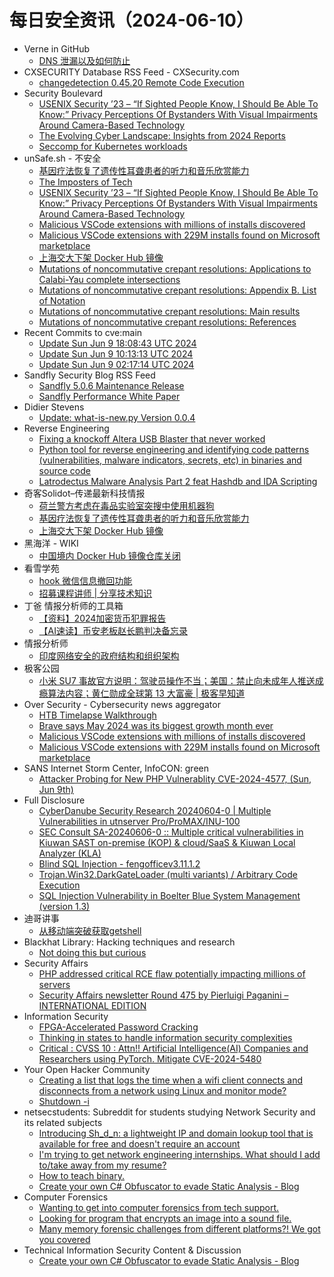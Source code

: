 # 每日安全资讯（2024-06-10）

- Verne in GitHub
  - [DNS 泄漏以及如何防止](https://einverne.github.io/post/2024/06/dns-leak.html)
- CXSECURITY Database RSS Feed - CXSecurity.com
  - [changedetection 0.45.20 Remote Code Execution](https://cxsecurity.com/issue/WLB-2024060026)
- Security Boulevard
  - [USENIX Security ’23 – “If Sighted People Know, I Should Be Able To Know:” Privacy Perceptions Of Bystanders With Visual Impairments Around Camera-Based Technology](https://securityboulevard.com/2024/06/usenix-security-23-if-sighted-people-know-i-should-be-able-to-know-privacy-perceptions-of-bystanders-with-visual-impairments-around-camera-based-technology-2/)
  - [The Evolving Cyber Landscape: Insights from 2024 Reports](https://securityboulevard.com/2024/06/the-evolving-cyber-landscape-insights-from-2024-reports/)
  - [Seccomp for Kubernetes workloads](https://securityboulevard.com/2024/06/seccomp-for-kubernetes-workloads/)
- unSafe.sh - 不安全
  - [基因疗法恢复了遗传性耳聋患者的听力和音乐欣赏能力](https://buaq.net/go-244221.html)
  - [The Imposters of Tech](https://buaq.net/go-244230.html)
  - [USENIX Security ’23 – “If Sighted People Know, I Should Be Able To Know:” Privacy Perceptions Of Bystanders With Visual Impairments Around Camera-Based Technology](https://buaq.net/go-244238.html)
  - [Malicious VSCode extensions with millions of installs discovered](https://buaq.net/go-244224.html)
  - [Malicious VSCode extensions with 229M installs found on Microsoft marketplace](https://buaq.net/go-244225.html)
  - [上海交大下架 Docker Hub 镜像](https://buaq.net/go-244222.html)
  - [Mutations of noncommutative crepant resolutions:  Applications to Calabi-Yau complete intersections](https://buaq.net/go-244231.html)
  - [Mutations of noncommutative crepant resolutions: Appendix B. List of Notation](https://buaq.net/go-244232.html)
  - [Mutations of noncommutative crepant resolutions: Main results](https://buaq.net/go-244233.html)
  - [Mutations of noncommutative crepant resolutions: References](https://buaq.net/go-244234.html)
- Recent Commits to cve:main
  - [Update Sun Jun  9 18:08:43 UTC 2024](https://github.com/trickest/cve/commit/369967ec1b56644aba6b8a2c531adf03bd162c63)
  - [Update Sun Jun  9 10:13:13 UTC 2024](https://github.com/trickest/cve/commit/d07cb641fd5d791dd5616ba130fad166e6a9324a)
  - [Update Sun Jun  9 02:17:14 UTC 2024](https://github.com/trickest/cve/commit/0f43a5f67bf7bcc0c9d9f0e1908173619ce34569)
- Sandfly Security Blog RSS Feed
  - [Sandfly 5.0.6 Maintenance Release](https://sandflysecurity.com/about-us/news/sandfly-5-0-6-maintenance-release)
  - [Sandfly Performance White Paper](https://sandflysecurity.com/blog/sandfly-performance-white-paper)
- Didier Stevens
  - [Update: what-is-new.py Version 0.0.4](https://blog.didierstevens.com/2024/06/09/update-what-is-new-py-version-0-0-4/)
- Reverse Engineering
  - [Fixing a knockoff Altera USB Blaster that never worked](https://www.reddit.com/r/ReverseEngineering/comments/1dbs15m/fixing_a_knockoff_altera_usb_blaster_that_never/)
  - [Python tool for reverse engineering and identifying code patterns (vulnerabilities, malware indicators, secrets, etc) in binaries and source code](https://www.reddit.com/r/ReverseEngineering/comments/1dbqaf1/python_tool_for_reverse_engineering_and/)
  - [Latrodectus Malware Analysis Part 2 feat Hashdb and IDA Scripting](https://www.reddit.com/r/ReverseEngineering/comments/1dbs6hh/latrodectus_malware_analysis_part_2_feat_hashdb/)
- 奇客Solidot–传递最新科技情报
  - [荷兰警方考虑在毒品实验室突搜中使用机器狗](https://www.solidot.org/story?sid=78394)
  - [基因疗法恢复了遗传性耳聋患者的听力和音乐欣赏能力](https://www.solidot.org/story?sid=78393)
  - [上海交大下架 Docker Hub 镜像](https://www.solidot.org/story?sid=78392)
- 黑海洋 - WIKI
  - [中国境内 Docker Hub 镜像仓库关闭](https://blog.upx8.com/4207)
- 看雪学苑
  - [hook 微信信息撤回功能](https://mp.weixin.qq.com/s?__biz=MjM5NTc2MDYxMw==&mid=2458558552&idx=1&sn=33e11e49102c4a00ad49c2a54f9f1309&chksm=b18d90d286fa19c4c251d1e9e46defff1fd3a17323a28af9be550b163d8f8c989dc92f69eaac&scene=58&subscene=0#rd)
  - [招募课程讲师 | 分享技术知识](https://mp.weixin.qq.com/s?__biz=MjM5NTc2MDYxMw==&mid=2458558552&idx=2&sn=058fd3e94f08fe3ab6a220a2608b3a00&chksm=b18d90d286fa19c46587ad87275ecd332c8f589d3bff598a7d0a925fc85901d2c900bad0265f&scene=58&subscene=0#rd)
- 丁爸 情报分析师的工具箱
  - [【资料】2024加密货币犯罪报告](https://mp.weixin.qq.com/s?__biz=MzI2MTE0NTE3Mw==&mid=2651144266&idx=1&sn=c5aa6f7506cd1cbad276727548124499&chksm=f1af3770c6d8be668d001a92230246a03720eec92b751c6365dfc3d7d171e32f10822e029389&scene=58&subscene=0#rd)
  - [【AI速读】币安老板赵长鹏判决备忘录](https://mp.weixin.qq.com/s?__biz=MzI2MTE0NTE3Mw==&mid=2651144266&idx=2&sn=e7276cec7798290f1c73d65132a6b1be&chksm=f1af3770c6d8be66e5efceffd2f7b021608a82c085f78e6fb7d85b4e830df7e900b6efa60445&scene=58&subscene=0#rd)
- 情报分析师
  - [印度网络安全的政府结构和组织架构](https://mp.weixin.qq.com/s?__biz=MzA3Mjc1MTkwOA==&mid=2650551125&idx=1&sn=38b6fe20041dc72c749764b699441797&chksm=87111d1eb066940873757faa0eeeb765652667a911fd1faf0bcd6940bf27377ebab370af434f&scene=58&subscene=0#rd)
- 极客公园
  - [小米 SU7 事故官方说明：驾驶员操作不当；美国：禁止向未成年人推送成瘾算法内容；黄仁勋成全球第 13 大富豪 | 极客早知道](https://mp.weixin.qq.com/s?__biz=MTMwNDMwODQ0MQ==&mid=2653043513&idx=1&sn=f753a582837f66b5558f674d4228e84b&chksm=7e57468f4920cf9942ccb9fe9851771a644e9763fb9afdd5c325ab94d680c6793e82be176f58&scene=58&subscene=0#rd)
- Over Security - Cybersecurity news aggregator
  - [HTB Timelapse Walkthrough](https://www.secjuice.com/htb-timelapse-walkthrough/)
  - [Brave says May 2024 was its biggest growth month ever](https://www.bleepingcomputer.com/news/technology/brave-says-may-2024-was-its-biggest-growth-month-ever/)
  - [Malicious VSCode extensions with millions of installs discovered](https://www.bleepingcomputer.com/news/security/malicious-visual-studio-code-extensions-with-millions-of-installs-discovered/)
  - [Malicious VSCode extensions with 229M installs found on Microsoft marketplace](https://www.bleepingcomputer.com/news/security/malicious-vscode-extensions-with-229m-installs-found-on-microsoft-marketplace/)
- SANS Internet Storm Center, InfoCON: green
  - [Attacker Probing for New PHP Vulnerablity CVE-2024-4577, (Sun, Jun 9th)](https://isc.sans.edu/diary/rss/30994)
- Full Disclosure
  - [CyberDanube Security Research 20240604-0 | Multiple Vulnerabilities in utnserver Pro/ProMAX/INU-100](https://seclists.org/fulldisclosure/2024/Jun/4)
  - [SEC Consult SA-20240606-0 :: Multiple critical vulnerabilities in Kiuwan SAST on-premise (KOP) & cloud/SaaS & Kiuwan Local Analyzer (KLA)](https://seclists.org/fulldisclosure/2024/Jun/3)
  - [Blind SQL Injection - fengofficev3.11.1.2](https://seclists.org/fulldisclosure/2024/Jun/2)
  - [Trojan.Win32.DarkGateLoader (multi variants) / Arbitrary Code	Execution](https://seclists.org/fulldisclosure/2024/Jun/1)
  - [SQL Injection Vulnerability in Boelter Blue System Management	(version 1.3)](https://seclists.org/fulldisclosure/2024/Jun/0)
- 迪哥讲事
  - [从移动端突破获取getshell](https://mp.weixin.qq.com/s?__biz=MzIzMTIzNTM0MA==&mid=2247494905&idx=1&sn=b614b793b4364eb96a0df0e5afceae41&chksm=e8a5e69adfd26f8c5ef1e4d10e41f9e89de9b63050ec5ed55f8bbdeaf80378216b0ba9671bea&scene=58&subscene=0#rd)
- Blackhat Library: Hacking techniques and research
  - [Not doing this but curious](https://www.reddit.com/r/blackhat/comments/1dbu630/not_doing_this_but_curious/)
- Security Affairs
  - [PHP addressed critical RCE flaw potentially impacting millions of servers](https://securityaffairs.com/164302/breaking-news/php-critical-rce.html)
  - [Security Affairs newsletter Round 475 by Pierluigi Paganini – INTERNATIONAL EDITION](https://securityaffairs.com/164292/security/security-affairs-newsletter-round-475-by-pierluigi-paganini-international-edition.html)
- Information Security
  - [FPGA-Accelerated Password Cracking](https://www.reddit.com/r/Information_Security/comments/1dc4v5t/fpgaaccelerated_password_cracking/)
  - [Thinking in states to handle information security complexities](https://www.reddit.com/r/Information_Security/comments/1dbzgfv/thinking_in_states_to_handle_information_security/)
  - [Critical : CVSS 10 : Attn!! Artificial Intelligence(AI) Companies and Researchers using PyTorch. Mitigate CVE-2024-5480](https://www.reddit.com/r/Information_Security/comments/1dbm14w/critical_cvss_10_attn_artificial_intelligenceai/)
- Your Open Hacker Community
  - [Creating a list that logs the time when a wifi client connects and disconnects from a network using Linux and monitor mode?](https://www.reddit.com/r/HowToHack/comments/1dbyfz2/creating_a_list_that_logs_the_time_when_a_wifi/)
  - [Shutdown -i](https://www.reddit.com/r/HowToHack/comments/1dc142a/shutdown_i/)
- netsecstudents: Subreddit for students studying Network Security and its related subjects
  - [Introducing Sh_d_n: a lightweight IP and domain lookup tool that is available for free and doesn't require an account](https://www.reddit.com/r/netsecstudents/comments/1dc3eh9/introducing_sh_d_n_a_lightweight_ip_and_domain/)
  - [I'm trying to get network engineering internships. What should I add to/take away from my resume?](https://www.reddit.com/r/netsecstudents/comments/1dbxy8t/im_trying_to_get_network_engineering_internships/)
  - [How to teach binary.](https://www.reddit.com/r/netsecstudents/comments/1dbgkw3/how_to_teach_binary/)
  - [Create your own C# Obfuscator to evade Static Analysis - Blog](https://www.reddit.com/r/netsecstudents/comments/1dbud3f/create_your_own_c_obfuscator_to_evade_static/)
- Computer Forensics
  - [Wanting to get into computer forensics from tech support.](https://www.reddit.com/r/computerforensics/comments/1dbt2p7/wanting_to_get_into_computer_forensics_from_tech/)
  - [Looking for program that encrypts an image into a sound file.](https://www.reddit.com/r/computerforensics/comments/1dbxi3d/looking_for_program_that_encrypts_an_image_into_a/)
  - [Many memory forensic challenges from different platforms?! We got you covered](https://www.reddit.com/r/computerforensics/comments/1dborlf/many_memory_forensic_challenges_from_different/)
- Technical Information Security Content & Discussion
  - [Create your own C# Obfuscator to evade Static Analysis - Blog](https://www.reddit.com/r/netsec/comments/1dbucmh/create_your_own_c_obfuscator_to_evade_static/)
